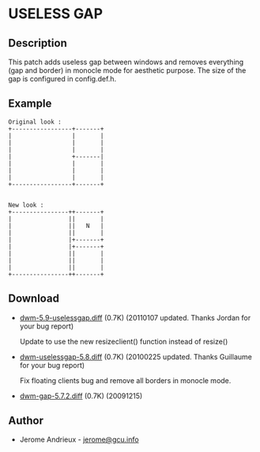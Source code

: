# USELESS GAP

## Description

This patch adds useless gap between windows and removes everything (gap and border) in monocle mode for aesthetic purpose. 
The size of the gap is configured in config.def.h.

## Example

	Original look :
	+-----------------+-------+
	|                 |       |
	|                 |       |
	|                 |       |
	|                 +-------|
	|                 |       |
	|                 |       |
	|                 |       |
	+-----------------+-------+


	New look :
	+----------------++-------+
	|                ||       |
	|                ||   N   |
	|                ||       |
	|                |+-------+
	|                |+-------+
	|                ||       |
	|                ||       |
	|                ||       |
	+----------------++-------+

## Download

 * [dwm-5.9-uselessgap.diff](dwm-5.9-uselessgap.dif) (0.7K) (20110107 updated. Thanks Jordan for your bug report)
   
	Update to use the new resizeclient() function instead of resize()
 
 * [dwm-uselessgap-5.8.diff](dwm-uselessgap-5.8.diff) (0.7K) (20100225 updated. Thanks Guillaume for your bug report)
   
	Fix floating clients bug and remove all borders in monocle mode.
 
 * [dwm-gap-5.7.2.diff](dwm-gap-5.7.2.diff) (0.7K) (20091215)

## Author

 * Jerome Andrieux - <jerome@gcu.info>
